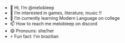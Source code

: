 - 👋 Hi, I’m @melobleep
- 👀 I’m interested in games, literature, music !!
- 🌱 I’m currently learning Modern Language on college
- 📫 How to reach me melobleep on discord
- 😄 Pronouns: she/her
- ⚡ Fun fact: I'm brazilian

<!---
melobleep/melobleep is a ✨ special ✨ repository because its `README.md` (this file) appears on your GitHub profile.
You can click the Preview link to take a look at your changes.
--->
